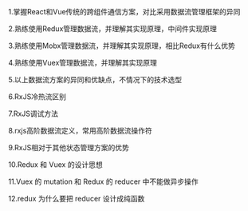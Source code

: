 1.掌握React和Vue传统的跨组件通信方案，对比采用数据流管理框架的异同

2.熟练使用Redux管理数据流，并理解其实现原理，中间件实现原理

3.熟练使用Mobx管理数据流，并理解其实现原理，相比Redux有什么优势

4.熟练使用Vuex管理数据流，并理解其实现原理

5.以上数据流方案的异同和优缺点，不情况下的技术选型

6.RxJS冷热流区别

7.RxJS调试方法

8.rxjs高阶数据流定义，常用高阶数据流操作符

9.RxJS相对于其他状态管理方案的优势

10.Redux 和 Vuex 的设计思想

11.Vuex 的 mutation 和 Redux 的 reducer 中不能做异步操作

12.redux 为什么要把 reducer 设计成纯函数